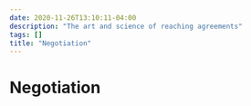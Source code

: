 ```yaml
---
date: 2020-11-26T13:10:11-04:00
description: "The art and science of reaching agreements"
tags: []
title: "Negotiation"
---
```


# Negotiation
